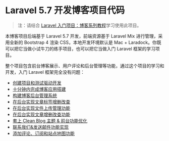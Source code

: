 # Laravel 5.7 开发博客项目代码

> 注：请结合 [Laravel 入门项目：博客系列教程](https://laravelacademy.org/laravel-blog-tutorial)学习使用此项目。

本博客项目后端基于 Laravel 5.7 开发，前端资源基于 Laravel Mix 进行管理，采用全新的 Bootstrap 4 渲染 CSS，本地开发环境默认是 Mac + Laradock。你既可以把它当做小试牛刀的练手项目，也可以把它当做入门 Laravel 框架的学习项目。

整个项目包含前台博客展示、用户评论和后台管理等功能，通过这个项目的学习和开发，入门 Laravel 框架完全没有问题：

+ [创建项目和测试驱动开发](https://laravelacademy.org/post/9729.html)
+ [十分钟内完成博客应用搭建](https://laravelacademy.org/post/9730.html)
+ [构建博客后台管理系统](https://laravelacademy.org/post/9732.html)
+ [在后台实现文章标签增删改查](https://laravelacademy.org/post/9735.html)
+ [在后台实现文件上传管理功能](https://laravelacademy.org/post/9737.html)
+ [在后台实现文章增删改查功能](https://laravelacademy.org/post/9738.html)
+ [套上 Clean Blog 主题 & 前台功能优化](https://laravelacademy.org/post/9739.html)
+ [联系我们&发送邮件功能实现](https://laravelacademy.org/post/9743.html)
+ [添加评论、订阅和站点地图功能](https://laravelacademy.org/post/9746.html)
